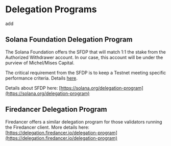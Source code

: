 # Delegation Programs

add

## Solana Foundation Delegation Program

The Solana Foundation offers the SFDP that will match 1:1 the stake from the Authorized Withdrawer account. In our case, this account will be under the purview of Michel/Mises Capital.

The critical requirement from the SFDP is to keep a Testnet meeting specific performance criteria. Details [here](https://solana.org/delegation-criteria).

Details about SFDP here: [https://solana.org/delegation-program](https://solana.org/delegation-program)

## Firedancer Delegation Program

Firedancer offers a similar delegation program for those validators running the Firedancer client. More details here: [https://delegation.firedancer.io/delegation-program](https://delegation.firedancer.io/delegation-program)
